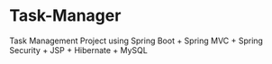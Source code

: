 # Task-Manager
Task Management Project using Spring Boot + Spring MVC + Spring Security + JSP + Hibernate + MySQL
